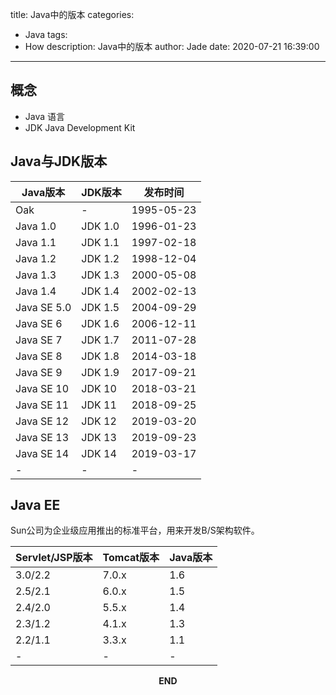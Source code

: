 title: Java中的版本
categories:
  - Java
tags:
  - How
description: Java中的版本
author: Jade
date: 2020-07-21 16:39:00
---

## 概念
- Java 语言
- JDK Java Development Kit

## Java与JDK版本
|Java版本|JDK版本|发布时间|
|-|-|-|
|Oak|-|1995-05-23|
|Java 1.0|JDK 1.0|1996-01-23|
|Java 1.1|JDK 1.1|1997-02-18|
|Java 1.2|JDK 1.2|1998-12-04|
|Java 1.3|JDK 1.3|2000-05-08|
|Java 1.4|JDK 1.4|2002-02-13|
|Java SE 5.0|JDK 1.5|2004-09-29|
|Java SE 6|JDK 1.6|2006-12-11|
|Java SE 7|JDK 1.7|2011-07-28|
|Java SE 8|JDK 1.8|2014-03-18|
|Java SE 9|JDK 1.9|2017-09-21|
|Java SE 10|JDK 10|2018-03-21|
|Java SE 11|JDK 11|2018-09-25|
|Java SE 12|JDK 12|2019-03-20|
|Java SE 13|JDK 13|2019-09-23|
|Java SE 14|JDK 14|2019-03-17|
|-|-|-|

## Java EE
Sun公司为企业级应用推出的标准平台，用来开发B/S架构软件。

|Servlet/JSP版本|Tomcat版本|Java版本|
|-|-|-|
|3.0/2.2|7.0.x|1.6|
|2.5/2.1|6.0.x|1.5|
|2.4/2.0|5.5.x|1.4|
|2.3/1.2|4.1.x|1.3|
|2.2/1.1|3.3.x|1.1|
|-|-|-|


<p style="text-align: center"><strong>END</strong></p>